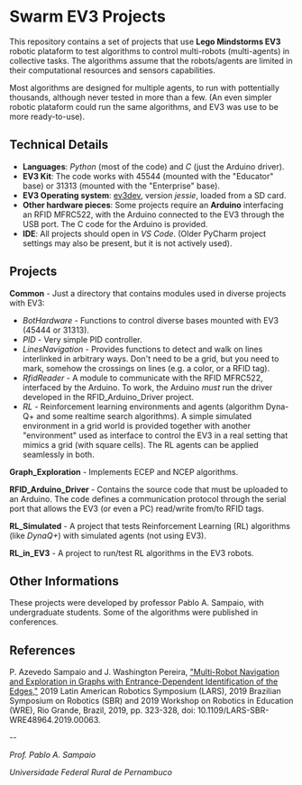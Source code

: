 # Swarm EV3 Projects

This repository contains a set of projects that use **Lego Mindstorms EV3** robotic plataform to test algorithms to control multi-robots (multi-agents) in collective tasks. The algorithms assume that the robots/agents are limited in their computational resources and sensors capabilities. 

Most algorithms are designed for multiple agents, to run with pottentially thousands, although never tested in more than a few. (An even simpler robotic plataform could run the same algorithms, and EV3 was use to be more ready-to-use).

## Technical Details

- **Languages**: *Python* (most of the code) and *C* (just the Arduino driver).
- **EV3 Kit**: The code works with 45544 (mounted with the "Educator" base) or 31313 (mounted with the "Enterprise" base).
- **EV3 Operating system**: [ev3dev](http://www.ev3dev.org/), version *jessie*, loaded from a SD card.
- **Other hardware pieces**: Some projects require an **Arduino** interfacing an RFID MFRC522, with the Arduino connected to the EV3 through the USB port. The C code for the Arduino is provided. 
- **IDE**: All projects should open in *VS Code*. (Older PyCharm project settings may also be present, but it is not actively used).

## Projects

**Common** - Just a directory that contains modules used in diverse projects with EV3:
- *BotHardware* - Functions to control diverse bases mounted with EV3 (45444 or 31313).
- *PID* - Very simple PID controller.
- *LinesNavigation* - Provides functions to detect and walk on lines interlinked in arbitrary ways. Don't need to be a grid, but you need to mark, somehow the crossings on lines (e.g. a color, or a RFID tag).
- *RfidReader* - A module to communicate with the RFID MFRC522, interfaced by the Arduino. To work, the Arduino *must* run the driver developed in the RFID_Arduino_Driver project.
- *RL* - Reinforcement learning environments and agents (algorithm Dyna-Q+ and some realtime search algorithms). A simple simulated environment in a grid world is provided together with another "environment" used as interface  to control the EV3 in a real setting that mimics a grid (with square cells). The RL agents can be applied seamlessly in both.

**Graph_Exploration** - Implements ECEP and  NCEP algorithms.

**RFID_Arduino_Driver** - Contains the source code that must be uploaded to an
Arduino. The code defines a communication protocol through the serial port that allows the EV3 (or even a PC) read/write from/to RFID tags.

**RL_Simulated** - A project that tests Reinforcement Learning (RL) algorithms (like *DynaQ+*) with simulated agents (not using EV3).

**RL_in_EV3** - A project to run/test RL algorithms in the EV3 robots.


## Other Informations

These projects were developed by professor Pablo A. Sampaio, with undergraduate students. Some of the algorithms were published in conferences.

## References

P. Azevedo Sampaio and J. Washington Pereira, ["Multi-Robot Navigation and Exploration in Graphs with Entrance-Dependent Identification of the Edges,"](https://ieeexplore.ieee.org/document/9018598) 2019 Latin American Robotics Symposium (LARS), 2019 Brazilian Symposium on Robotics (SBR) and 2019 Workshop on Robotics in Education (WRE), Rio Grande, Brazil, 2019, pp. 323-328, doi: 10.1109/LARS-SBR-WRE48964.2019.00063.

--

*Prof. Pablo A. Sampaio*

*Universidade Federal Rural de Pernambuco*

